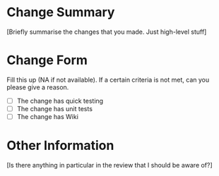 # Change Summary

[Briefly summarise the changes that you made. Just high-level stuff]

# Change Form

Fill this up (NA if not available). If a certain criteria is not met, can you please give a reason.

- [ ] The change has quick testing
- [ ] The change has unit tests
- [ ] The change has Wiki

# Other Information

[Is there anything in particular in the review that I should be aware of?]
